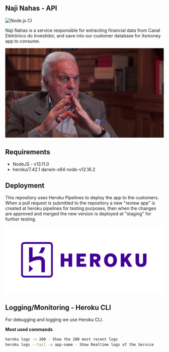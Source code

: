 ## Naji Nahas - API
![Node.js CI](https://github.com/Incitte/itsmoney-nahas/workflows/Node.js%20CI/badge.svg)


Naji Nahas is a service responsible for extracting financial data from Canal Eletrônico do Investidor, and save into our customer database for itsmoney app to consume. 

![Microservice](assets/nahas.jpg)

## Requirements

* NodeJS - v13.11.0
* heroku/7.42.1 darwin-x64 node-v12.16.2

## Deployment 
This repository uses Heroku Pipelines to deploy the app to the customers. When a pull request is submitted to the repository a new "review app" is created at heroku pipelines for testing purposes, then when the changes are approved and merged the new version is deployed at "staging" for further testing.

 

![Pipeline](assets/heroku.png)

## Logging/Monitoring - Heroku CLI

For debugging and logging we use Heroku CLI. 

**Most used commands**

```bash
heroku logs -n 200 - Show the 200 most recent logs
heroku logs --tail -a app-name - Show Realtime logs of the Service 
```
